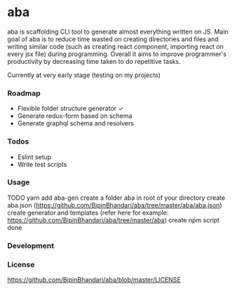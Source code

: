 # aba

aba is scaffolding CLI tool to generate almost everything written on JS. Main goal of aba is to reduce time wasted on creating directories and files and writing similar code (such as creating react component, importing react on every jsx file) during programming. Overall it aims to improve programmer's productivity by decreasing time taken to do repetitive tasks. 

Currently at very early stage (testing on my projects)

### Roadmap
  - Flexible folder structure generator ✓ 
  - Generate redux-form based on schema
  - Generate graphql schema and resolvers
### Todos
  - Eslint setup
  - Write test scripts

### Usage
TODO
yarn add aba-gen
create a folder aba in root of your directory
create aba.json (https://github.com/BipinBhandari/aba/tree/master/aba/aba.json)
create generator and templates (refer here for example: https://github.com/BipinBhandari/aba/tree/master/aba)
create npm script
done

### Development

### License
https://github.com/BipinBhandari/aba/blob/master/LICENSE
